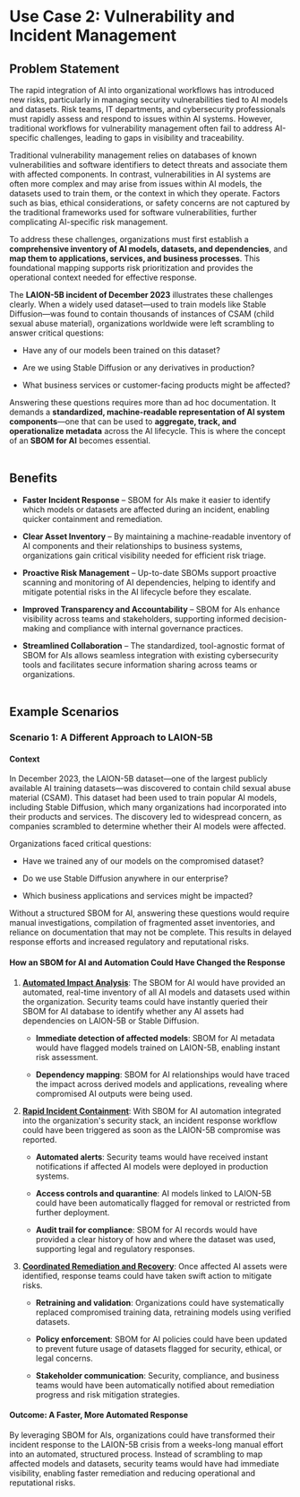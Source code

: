 # Use Case 2: Vulnerability and Incident Management

## Problem Statement

The rapid integration of AI into organizational workflows has introduced new risks, particularly in managing security vulnerabilities tied to AI models and datasets. Risk teams, IT departments, and cybersecurity professionals must rapidly assess and respond to issues within AI systems. However, traditional workflows for vulnerability management often fail to address AI-specific challenges, leading to gaps in visibility and traceability.

Traditional vulnerability management relies on databases of known vulnerabilities and software identifiers to detect threats and associate them with affected components. In contrast, vulnerabilities in AI systems are often more complex and may arise from issues within AI models, the datasets used to train them, or the context in which they operate. Factors such as bias, ethical considerations, or safety concerns are not captured by the traditional frameworks used for software vulnerabilities, further complicating AI-specific risk management.  

To address these challenges, organizations must first establish a **comprehensive inventory of AI models, datasets, and dependencies**, and **map them to applications, services, and business processes**. This foundational mapping supports risk prioritization and provides the operational context needed for effective response.

The **LAION-5B incident of December 2023** illustrates these challenges clearly. When a widely used dataset—used to train models like Stable Diffusion—was found to contain thousands of instances of CSAM (child sexual abuse material), organizations worldwide were left scrambling to answer critical questions:

*   Have any of our models been trained on this dataset?

*   Are we using Stable Diffusion or any derivatives in production?

*   What business services or customer-facing products might be affected?

Answering these questions requires more than ad hoc documentation. It demands a **standardized, machine-readable representation of AI system components**—one that can be used to **aggregate, track, and operationalize metadata** across the AI lifecycle. This is where the concept of an **SBOM for AI** becomes essential.
<br><br>

## Benefits

*   **Faster Incident Response** – SBOM for AIs make it easier to identify which models or datasets are affected during an incident, enabling quicker containment and remediation.

*   **Clear Asset Inventory** – By maintaining a machine-readable inventory of AI components and their relationships to business systems, organizations gain critical visibility needed for efficient risk triage.

*   **Proactive Risk Management** – Up-to-date SBOMs support proactive scanning and monitoring of AI dependencies, helping to identify and mitigate potential risks in the AI lifecycle before they escalate.

*   **Improved Transparency and Accountability** – SBOM for AIs enhance visibility across teams and stakeholders, supporting informed decision-making and compliance with internal governance practices.

*   **Streamlined Collaboration** – The standardized, tool-agnostic format of SBOM for AIs allows seamless integration with existing cybersecurity tools and facilitates secure information sharing across teams or organizations.
<br><br>

## Example Scenarios

### Scenario 1: A Different Approach to LAION-5B

#### Context

In December 2023, the LAION-5B dataset—one of the largest publicly available AI training datasets—was discovered to contain child sexual abuse material (CSAM). This dataset had been used to train popular AI models, including Stable Diffusion, which many organizations had incorporated into their products and services. The discovery led to widespread concern, as companies scrambled to determine whether their AI models were affected.

Organizations faced critical questions:

*   Have we trained any of our models on the compromised dataset?

*   Do we use Stable Diffusion anywhere in our enterprise?

*   Which business applications and services might be impacted?

Without a structured SBOM for AI, answering these questions would  require manual investigations, compilation of fragmented asset inventories, and reliance on documentation that may not be complete. This results in delayed response efforts and increased regulatory and reputational risks.

#### How an SBOM for AI and Automation Could Have Changed the Response

1.  **<u>Automated Impact Analysis</u>**: The SBOM for AI would have provided an automated, real-time inventory of all AI models and datasets used within the organization. Security teams could have instantly queried their SBOM for AI database to identify whether any AI assets had dependencies on LAION-5B or Stable Diffusion.

    *   **Immediate detection of affected models**: SBOM for AI metadata would have flagged models trained on LAION-5B, enabling instant risk assessment.

    *   **Dependency mapping**: SBOM for AI relationships would have traced the impact across derived models and applications, revealing where compromised AI outputs were being used.

2.  **<u>Rapid Incident Containment</u>**: With SBOM for AI automation integrated into the organization's security stack, an incident response workflow could have been triggered as soon as the LAION-5B compromise was reported.

    *   **Automated alerts**: Security teams would have received instant notifications if affected AI models were deployed in production systems.

    *   **Access controls and quarantine**: AI models linked to LAION-5B could have been automatically flagged for removal or restricted from further deployment.

    *   **Audit trail for compliance**: SBOM for AI records would have provided a clear history of how and where the dataset was used, supporting legal and regulatory responses.

3.  **<u>Coordinated Remediation and Recovery</u>**: Once affected AI assets were identified, response teams could have taken swift action to mitigate risks.

    *   **Retraining and validation**: Organizations could have systematically replaced compromised training data, retraining models using verified datasets.

    *   **Policy enforcement**: SBOM for AI policies could have been updated to prevent future usage of datasets flagged for security, ethical, or legal concerns.

    *   **Stakeholder communication**: Security, compliance, and business teams would have been automatically notified about remediation progress and risk mitigation strategies.

#### Outcome: A Faster, More Automated Response

By leveraging SBOM for AIs, organizations could have transformed their incident response to the LAION-5B crisis from a weeks-long manual effort into an automated, structured process. Instead of scrambling to map affected models and datasets, security teams would have had immediate visibility, enabling faster remediation and reducing operational and reputational risks.

